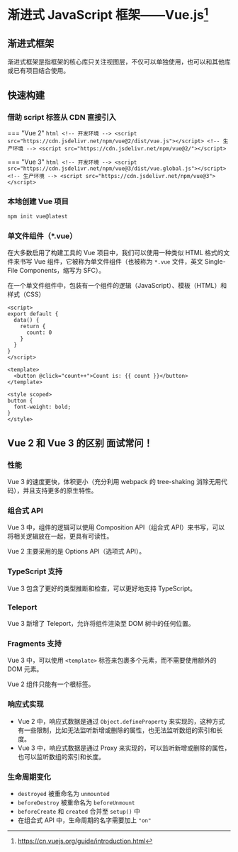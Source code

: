 # 渐进式 JavaScript 框架——Vue.js[^1]

## 渐进式框架

渐进式框架是指框架的核心库只关注视图层，不仅可以单独使用，也可以和其他库或已有项目结合使用。

## 快速构建

### 借助 script 标签从 CDN 直接引入

=== "Vue 2"
    ```html
    <!-- 开发环境 -->
    <script src="https://cdn.jsdelivr.net/npm/vue@2/dist/vue.js"></script>
    <!-- 生产环境 -->
    <script src="https://cdn.jsdelivr.net/npm/vue@2/"></script>
    ```

=== "Vue 3"
    ```html
    <!-- 开发环境 -->
    <script src="https://cdn.jsdelivr.net/npm/vue@3/dist/vue.global.js"></script>
    <!-- 生产环境 -->
    <script src="https://cdn.jsdelivr.net/npm/vue@3"></script>
    ```

### 本地创建 Vue 项目

```bash
npm init vue@latest
```

### 单文件组件（*.vue）

在大多数启用了构建工具的 Vue 项目中，我们可以使用一种类似 HTML 格式的文件来书写 Vue 组件，它被称为单文件组件（也被称为 `*.vue` 文件，英文 Single-File Components，缩写为 SFC）。

在一个单文件组件中，包装有一个组件的逻辑（JavaScript）、模板（HTML）和样式（CSS）

```vue
<script>
export default {
  data() {
    return {
      count: 0
    }
  }
}
</script>

<template>
  <button @click="count++">Count is: {{ count }}</button>
</template>

<style scoped>
button {
  font-weight: bold;
}
</style>
```

## Vue 2 和 Vue 3 的区别 <span class="md-tags">面试常问！</span>

### 性能

Vue 3 的速度更快，体积更小（充分利用 webpack 的 tree-shaking 消除无用代码），并且支持更多的原生特性。

### 组合式 API

Vue 3 中，组件的逻辑可以使用 Composition API（组合式 API）来书写，可以将相关逻辑放在一起，更具有可读性。

Vue 2 主要采用的是 Options API（选项式 API）。

### TypeScript 支持

Vue 3 包含了更好的类型推断和检查，可以更好地支持 TypeScript。

### Teleport

Vue 3 新增了 Teleport，允许将组件渲染至 DOM 树中的任何位置。

### Fragments 支持

Vue 3 中，可以使用 `<template>` 标签来包裹多个元素，而不需要使用额外的 DOM 元素。

Vue 2 组件只能有一个根标签。

### 响应式实现

- Vue 2 中，响应式数据是通过 `Object.defineProperty` 来实现的，这种方式有一些限制，比如无法监听新增或删除的属性，也无法监听数组的索引和长度。
- Vue 3 中，响应式数据是通过 Proxy 来实现的，可以监听新增或删除的属性，也可以监听数组的索引和长度。

### 生命周期变化

- `destroyed` 被重命名为 `unmounted`
- `beforeDestroy` 被重命名为 `beforeUnmount`
- `beforeCreate` 和 `created` 合并至 `setup()` 中
- 在组合式 API 中，生命周期的名字需要加上 `"on"`

[^1]: https://cn.vuejs.org/guide/introduction.html
